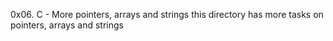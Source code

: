 0x06. C - More pointers, arrays and strings
this directory has more tasks on pointers, arrays and strings
